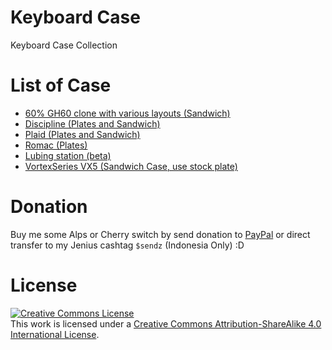 # Keyboard Case
Keyboard Case Collection

# List of Case
* [60% GH60 clone with various layouts (Sandwich)](https://github.com/sendz/keyboard-case/blob/master/Acrylic/60Percent/ultimate60.svg)
* [Discipline (Plates and Sandwich)](https://github.com/sendz/keyboard-case/tree/master/Acrylic/Discipline)
* [Plaid (Plates and Sandwich)](https://github.com/sendz/keyboard-case/tree/master/Acrylic/Plaid)
* [Romac (Plates)](https://github.com/sendz/keyboard-case/tree/master/Acrylic/Romac)
* [Lubing station (beta)](https://github.com/sendz/keyboard-case/tree/master/Acrylic/LubingStation)
* [VortexSeries VX5 (Sandwich Case, use stock plate)](https://github.com/sendz/keyboard-case/blob/master/Acrylic/60Percent/vortexseries-vx5.svg)

# Donation
Buy me some Alps or Cherry switch by send donation to [PayPal](https://paypal.me/sendysuryana) or direct transfer to my Jenius cashtag `$sendz` (Indonesia Only) :D

# License
[![Creative Commons License](https://i.creativecommons.org/l/by-sa/4.0/88x31.png)](http://creativecommons.org/licenses/by-sa/4.0/)  
This work is licensed under a [Creative Commons Attribution-ShareAlike 4.0 International License](http://creativecommons.org/licenses/by-sa/4.0/).
